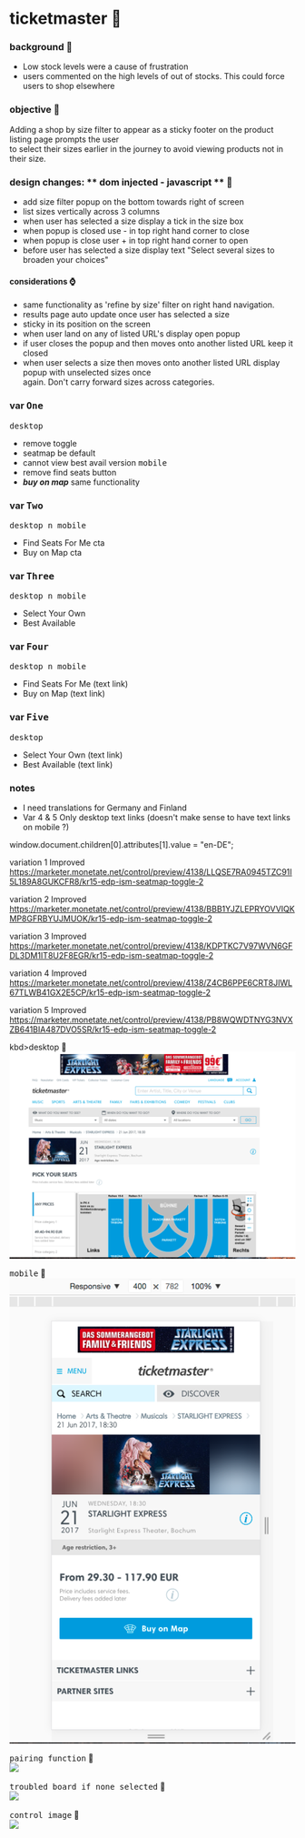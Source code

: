 # ticketmaster  :rocket:

### background  :bell:
- Low stock levels were a cause of frustration     
- users commented on the high levels of out of stocks. This could force users to shop elsewhere     

### objective :book:
Adding a shop by size filter to appear as a sticky footer on the product listing page prompts the user    
to select their sizes earlier in the journey to avoid viewing products not in their size.    

### design changes: ** dom injected - javascript **   :pencil:
- add size filter popup on the bottom towards right of screen
- list sizes vertically across 3 columns
- when user has selected a size display a tick in the size box
- when popup is closed use - in top right hand corner to close
- when popup is close user + in top right hand corner to open
- before user has selected a size display text "Select several sizes to broaden your choices"
#### considerations  :watch: 
- same functionality as 'refine by size' filter on right hand navigation.
- results page auto update once user has selected a size
- sticky in its position on the screen
- when user land on any of listed URL's display open popup
- if user closes the popup and then moves onto another listed URL keep it closed
- when user selects a size then moves onto another listed URL display popup with unselected sizes once    
  again. Don't carry forward sizes across categories.

### var <kbd>One</kbd>
<kbd>desktop</kbd>
- remove toggle
- seatmap be default
- cannot view best avail version
<kbd>mobile</kbd>
- remove find seats button
- ***buy on map*** same functionality

### var <kbd>Two</kbd>
<kbd>desktop n mobile</kbd>
- Find Seats For Me cta
- Buy on Map cta

### var <kbd>Three</kbd>
<kbd>desktop n mobile</kbd>
- Select Your Own
- Best Available

### var <kbd>Four</kbd>
<kbd>desktop n mobile</kbd>
- Find Seats For Me (text link)
- Buy on Map (text link)

### var <kbd>Five</kbd>
<kbd>desktop</kbd>
- Select Your Own (text link)
- Best Available (text link)


### notes
- I need translations for Germany and Finland
- Var 4 & 5 Only desktop text links (doesn't make sense to have text links on mobile ?)

 window.document.children[0].attributes[1].value = "en-DE";


variation 1 Improved
https://marketer.monetate.net/control/preview/4138/LLQSE7RA0945TZC91I5L189A8GUKCFR8/kr15-edp-ism-seatmap-toggle-2

variation 2 Improved
https://marketer.monetate.net/control/preview/4138/BBB1YJZLEPRYOVVIQKMP8GFRBYUJMUOK/kr15-edp-ism-seatmap-toggle-2


variation 3 Improved
https://marketer.monetate.net/control/preview/4138/KDPTKC7V97WVN6GFDL3DM1IT8U2F8EGR/kr15-edp-ism-seatmap-toggle-2

variation 4 Improved
https://marketer.monetate.net/control/preview/4138/Z4CB6PPE6CRT8JIWL67TLWB41GX2E5CP/kr15-edp-ism-seatmap-toggle-2

variation 5 Improved
https://marketer.monetate.net/control/preview/4138/PB8WQWDTNYG3NVXZB641BIA487DVO5SR/kr15-edp-ism-seatmap-toggle-2








kbd>desktop</kbd> :rocket:        
![](/images/var1-desk.png) 

<kbd>mobile</kbd> :rocket:        
![](/images/var1-mob.png) 


<kbd>pairing function</kbd> :rocket:          
![](/images/pairingfn.png) 



<kbd>troubled board if none selected</kbd>  :rocket:      
![](/images/noneselectedTB.png)
 
 
 <kbd>control image</kbd> :rocket:       
 ![](/images/whiteStuff.png)
